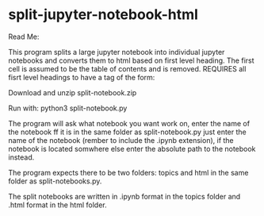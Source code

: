 # split-jupyter-notebook-html

Read Me:

This program splits a large jupyter notebook into individual jupyter notebooks and converts them to html
based on first level heading. The first cell is assumed to be the table of contents and is removed.
REQUIRES all fisrt level headings to have a tag of the form: <a id='someID'></a>

Download and unzip split-notebook.zip

Run with: python3 split-notebook.py

The program will ask what notebook you want work on, enter the name of the notebook ff
it is in the same folder as split-notebook.py just enter the name of the 
notebook (rember to include the .ipynb extension), if the notebook is located somwhere else enter the 
absolute path to the notebook instead.

The program expects there to be two folders: topics and html in the same folder as split-notebooks.py.

The split notebooks are written in .ipynb format in the topics folder and
.html format in the html folder.

